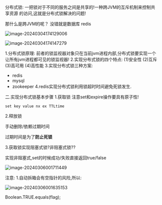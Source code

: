 分布式锁:
一把锁对于不同的服务之间是共享的!一种跨JVM的互斥机制来控制共享资源
的访问,这就是分布式锁解决的问题!



那什么是跨JVM的呢？ 没错就是数据库 redis 



![image-20240304174129006](../../../AppData/Roaming/Typora/typora-user-images/image-20240304174129006.png)



![image-20240304174147279](../../../AppData/Roaming/Typora/typora-user-images/image-20240304174147279.png)







1.分布式锁原理:
前者的锁监视器对象只在当前jvm进程内部,分布式锁要实现一个让所有jvm进程都可见的锁监视器!
2.实现分布式锁的四个特点:
(1)安全性
(2)互斥
(3)高可用
(4)高性能
3.实现分布式锁三种方案:

- redis
- mysql
- zookeeper
4.redis实现分布式锁利用锁超时时间避免死锁发生.

二.实现分布式锁基本步骤
1.获取锁
注意set和expire操作要具有原子性!

`set key value nx ex TTLtime`

2.释放锁

手动删除/依赖过期时间

过期时间是为了**防止死锁**

3.获取锁实现阻塞式锁?非阻塞式锁??

实现非阻塞式,set的时候成功/失败直接返回true/false



![image-20240306001711449](../../../AppData/Roaming/Typora/typora-user-images/image-20240306001711449.png)

注意: 
1.自动拆箱会有空指针的风险,所以:

![image-20240306001635153](../../../AppData/Roaming/Typora/typora-user-images/image-20240306001635153.png)

Boolean.TRUE.equals(flag);